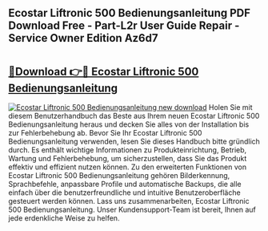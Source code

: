 ## Ecostar Liftronic 500 Bedienungsanleitung PDF Download Free - Part-L2r User Guide Repair - Service Owner Edition Az6d7

# <h2><a href="http://df3q3j.blite.top/?on=Ecostar+Liftronic+500+Bedienungsanleitung">🔗Download 👉🔴 Ecostar Liftronic 500 Bedienungsanleitung</a></h2>

[![Ecostar Liftronic 500 Bedienungsanleitung new download](https://i.imgur.com/lujVjoI.png)](http://df3q3j.blite.top/?on=Ecostar+Liftronic+500+Bedienungsanleitung)
Holen Sie mit diesem Benutzerhandbuch das Beste aus Ihrem neuen Ecostar Liftronic 500 Bedienungsanleitung heraus und decken Sie alles von der Installation bis zur Fehlerbehebung ab. Bevor Sie Ihr Ecostar Liftronic 500 Bedienungsanleitung verwenden, lesen Sie dieses Handbuch bitte gründlich durch. Es enthält wichtige Informationen zu Produkteinrichtung, Betrieb, Wartung und Fehlerbehebung, um sicherzustellen, dass Sie das Produkt effektiv und effizient nutzen können. Zu den erweiterten Funktionen von Ecostar Liftronic 500 Bedienungsanleitung gehören Bilderkennung, Sprachbefehle, anpassbare Profile und automatische Backups, die alle einfach über die benutzerfreundliche und intuitive Benutzeroberfläche gesteuert werden können. Lass uns zusammenarbeiten, Ecostar Liftronic 500 Bedienungsanleitung. Unser Kundensupport-Team ist bereit, Ihnen auf jede erdenkliche Weise zu helfen.
